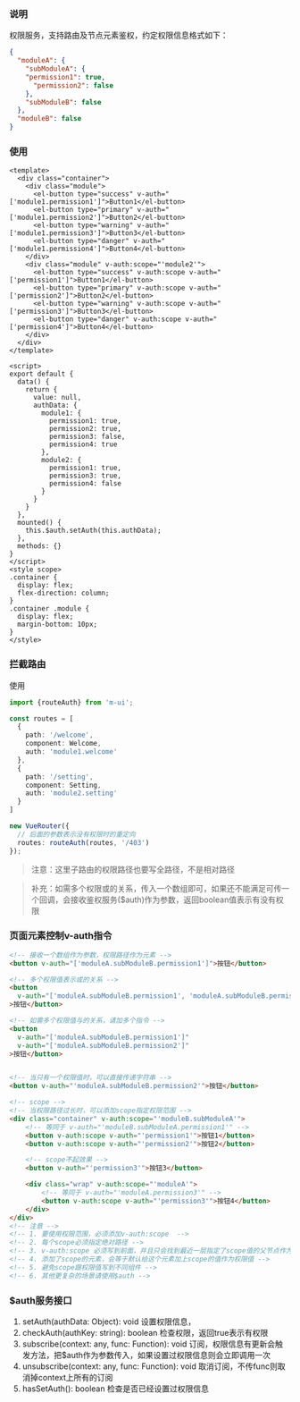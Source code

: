 ### 说明
权限服务，支持路由及节点元素鉴权，约定权限信息格式如下：
```json
{
  "moduleA": {
    "subModuleA": {
    "permission1": true,
      "permission2": false
    },
    "subModuleB": false
  },
  "moduleB": false
}
```


### 使用
```vue
<template>
  <div class="container">
    <div class="module">
      <el-button type="success" v-auth="['module1.permission1']">Button1</el-button>
      <el-button type="primary" v-auth="['module1.permission2']">Button2</el-button>
      <el-button type="warning" v-auth="['module1.permission3']">Button3</el-button>
      <el-button type="danger" v-auth="['module1.permission4']">Button4</el-button>
    </div>
    <div class="module" v-auth:scope="'module2'">
      <el-button type="success" v-auth:scope v-auth="['permission1']">Button1</el-button>
      <el-button type="primary" v-auth:scope v-auth="['permission2']">Button2</el-button>
      <el-button type="warning" v-auth:scope v-auth="['permission3']">Button3</el-button>
      <el-button type="danger" v-auth:scope v-auth="['permission4']">Button4</el-button>
    </div>
  </div>
</template>

<script>
export default {
  data() {
    return {
      value: null,
      authData: {
        module1: {
          permission1: true,
          permission2: true,
          permission3: false,
          permission4: true
        },
        module2: {
          permission1: true,
          permission3: true,
          permission4: false
        }
      }
    }
  },
  mounted() {
    this.$auth.setAuth(this.authData);
  },
  methods: {}
}
</script>
<style scope>
.container {
  display: flex;
  flex-direction: column;
}
.container .module {
  display: flex;
  margin-bottom: 10px;
}
</style>
```


### 拦截路由
使用
```ts
import {routeAuth} from 'm-ui';

const routes = [
  {
    path: '/welcome',
    component: Welcome,
    auth: 'module1.welcome'
  },
  {
    path: '/setting',
    component: Setting,
    auth: 'module2.setting'
  }
]

new VueRouter({
  // 后面的参数表示没有权限时的重定向
  routes: routeAuth(routes, '/403')
});
```
> 注意：这里子路由的权限路径也要写全路径，不是相对路径

> 补充：如需多个权限或的关系，传入一个数组即可，如果还不能满足可传一个回调，会接收鉴权服务($auth)作为参数，返回boolean值表示有没有权限


### 页面元素控制v-auth指令
```html
<!-- 接收一个数组作为参数，权限路径作为元素 -->
<button v-auth="['moduleA.subModuleB.permission1']">按钮</button>

<!-- 多个权限值表示或的关系 -->
<button 
  v-auth="['moduleA.subModuleB.permission1', 'moduleA.subModuleB.permission2']"
>按钮</button>

<!-- 如需多个权限值与的关系，请加多个指令 -->
<button 
  v-auth="['moduleA.subModuleB.permission1']"
  v-auth="['moduleA.subModuleB.permission2']"
>按钮</button>


<!-- 当只有一个权限值时，可以直接传递字符串 -->
<button v-auth="'moduleA.subModuleB.permission2'">按钮</button>

<!-- scope -->
<!-- 当权限路径过长时，可以添加scope指定权限范围 -->
<div class="container" v-auth:scope="'moduleB.subModuleA'">
    <!-- 等同于 v-auth="'moduleB.subModuleA.permission1'" -->
    <button v-auth:scope v-auth="'permission1'">按钮1</button>
    <button v-auth:scope v-auth="'permission2'">按钮2</button>

    <!-- scope不起效果 -->
    <button v-auth="'permission3'">按钮3</button>

    <div class="wrap" v-auth:scope="'moduleA'">
        <!-- 等同于 v-auth="'moduleA.permission3'" -->
        <button v-auth:scope v-auth="'permission3'">按钮4</button>
    </div>
</div>
<!-- 注意 -->
<!-- 1. 要使用权限范围，必须添加v-auth:scope  -->
<!-- 2. 每个scope必须指定绝对路径 -->
<!-- 3. v-auth:scope 必须写到前面，并且只会找到最近一层指定了scope值的父节点作为范围 -->
<!-- 4. 添加了scope的元素，会等于默认给这个元素加上scope的值作为权限值 -->
<!-- 5. 避免scope跟权限值写到不同组件 -->
<!-- 6. 其他更复杂的场景请使用$auth -->
```


### $auth服务接口
1. setAuth(authData: Object): void
设置权限信息，
2. checkAuth(authKey: string): boolean
检查权限，返回true表示有权限
3. subscribe(context: any, func: Function): void
订阅，权限信息有更新会触发方法，把$auth作为参数传入，如果设置过权限信息则会立即调用一次
4. unsubscribe(context: any, func: Function): void
取消订阅，不传func则取消掉context上所有的订阅
5. hasSetAuth(): boolean
检查是否已经设置过权限信息
